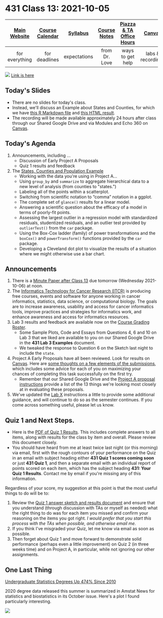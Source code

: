 # 431 Class 13: 2021-10-05

[Main Website](https://thomaselove.github.io/431/) | [Course Calendar](https://thomaselove.github.io/431/calendar.html) | [Syllabus](https://thomaselove.github.io/431-2021-syllabus/) | [Course Notes](https://thomaselove.github.io/431-notes/) | [Piazza & TA Office Hours](https://thomaselove.github.io/431/contact.html) | [Canvas](https://canvas.case.edu) | [Data and Code](https://github.com/THOMASELOVE/431-data)
:-----------: | :--------------: | :----------: | :---------: | :-------------: | :-----------: | :------------:
for everything | for deadlines | expectations | from Dr. Love | ways to get help | labs & recordings | for downloads

![](https://github.com/THOMASELOVE/431-2021/blob/main/classes/class13/images/harrell_2021-10-04.png) [Link is here](https://twitter.com/f2harrell/status/1445005342535036935?s=11)

## Today's Slides

- There are no slides for today's class. 
- Instead, we'll discuss an Example about States and Counties, for which we have [this R Markdown file](https://github.com/THOMASELOVE/431-2021/blob/main/classes/class13/statesandcounties.Rmd) and [this HTML result](https://rpubs.com/TELOVE/states-counties-431-example).
- The recording will be made available approximately 24 hours after class through our Shared Google Drive and via Modules and Echo 360 on [Canvas](https://canvas.case.edu).

## Today's Agenda

1. Announcements, including ...
    - Discussion of Early Project A Proposals
    - Quiz 1 results and feedback
2. The [States, Counties and Population Example](https://rpubs.com/TELOVE/states-counties-431-example)
    - Working with the data you're using in Project A...
    - Using `group_by` and `summarize` to aggregate hierarchical data to a new level of analysis (from counties to "states.")
    - Labeling all of the points within a scatterplot.
    - Switching from scientific notation to “comma” notation in a ggplot.
    - The complete set of `glance()` results for a linear model.
    - Answering a scientific question about the efficacy of a model in terms of poorly-fit points.
    - Assessing the largest outlier in a regression model with standardized residuals, studentized residuals, and an outlier test provided by `outlierTest()` from the `car` package.
    - Using the Box-Cox ladder (family) of power transformations and the `boxCox()` and `powerTransform()` functions provided by the `car` package.
    - Developing a Cleveland dot plot to visualize the results of a situation where we might otherwise use a bar chart.

## Announcements

1. There is a [Minute Paper after Class 13](https://bit.ly/431-2021-minute-13) due tomorrow (Wednesday 2021-10-06) at noon.
2. The [Informatics Technology for Cancer Research (ITCR)](https://www.itcrtraining.org/) is producing free courses, events and software for anyone working in cancer informatics, statistics, data science, or computational biology. The goals are to increase awareness, usability and access for cancer informatics tools, improve practices and strategies for informatics work, and enhance awareness and access for informatics resources.
3. Lab 3 results and feedback are available now on the [Course Grading Roster](https://bit.ly/431-2021-grades).
    - Some Sample Plots, Code and Essays from Questions 4, 6 and 10 on Lab 3 that we liked are available to you on our Shared Google Drive in the **431 Lab 3 Examples** document.
    - We tweaked the response to Question 6 on the Sketch last night to include the `state`.
4. Project A Early Proposals have all been reviewed. Look for results on [Canvas](https://canvas.case.edu). Here are [some thoughts on a few elements of the submissions](https://github.com/THOMASELOVE/431-2021/blob/main/classes/class13/projectAearly.md), which includes some advice for each of you on maximizing your chances of completing this task successfully on the first try.
    - Remember that our Shared Google Drive and the [Project A proposal instructions](https://thomaselove.github.io/431-2021-projectA/proposal.html) provide a list of the 13 things we're looking most closely at in evaluating these proposals.
5. We've updated the [Lab X](https://github.com/THOMASELOVE/431-2021/tree/main/labs/labX) instructions a little to provide some additional guidance, and will continue to do so as the semester continues. If you come across something useful, please let us know.

## Quiz 1 and Next Steps. 

- Here is the [PDF of Quiz 1 Results](https://github.com/THOMASELOVE/431-2021/tree/main/quizzes/quiz1). This includes complete answers to all items, along with results for the class by item and overall. Please review this document closely.
- You should have heard from me at least twice last night (or this morning) via email, first with the rough contours of your performance on the Quiz in an email with subject heading either **431 Quiz 1 scores coming soon** or just **431 Quiz 1**, and then a separate email with an individual report of points scored on each item, which has the subject heading **431: Your Quiz 1 Results**. Contact me by email if you're missing any of this information.

Regardless of your score, my suggestion at this point is that the most useful things to do will be to:

1. Review the [Quiz 1 answer sketch and results document](https://github.com/THOMASELOVE/431-2021/tree/main/quizzes/quiz1) and ensure that you understand (through discussion with TAs or myself as needed) what the right thing to do was for each item you missed and confirm your reasoning on the items you got right. *I would prefer that you start this process with the TAs when possible, and otherwise email me.*
2. If you think I've misgraded your Quiz, let me know via email as soon as possible.
3. Then forget about Quiz 1 and move forward to demonstrate solid performance (perhaps even a little improvement) on Quiz 2 (in three weeks time) and on Project A, in particular, while not ignoring our other assignments.


## One Last Thing

[Undergraduate Statistics Degrees Up 474% Since 2010](https://magazine.amstat.org/blog/2021/10/01/undergrad-stats-degrees-up/)

2020 degree data released this summer is summarized in Amstat News for statistics and biostatistics in its October issue. Here's a plot I found particularly interesting.

![](https://github.com/THOMASELOVE/431-2021/blob/main/classes/class13/images/women_degrees.png)

